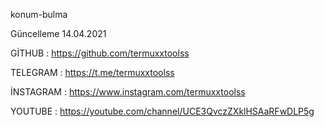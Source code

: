 konum-bulma

Güncelleme 14.04.2021

GİTHUB    : https://github.com/termuxxtoolss

TELEGRAM  : https://t.me/termuxxtoolss

İNSTAGRAM : https://www.instagram.com/termuxxtoolss

YOUTUBE   : https://youtube.com/channel/UCE3QvczZXklHSAaRFwDLP5g

